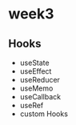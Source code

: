 # week3

## Hooks

- useState
- useEffect
- useReducer
- useMemo
- useCallback
- useRef
- custom Hooks
